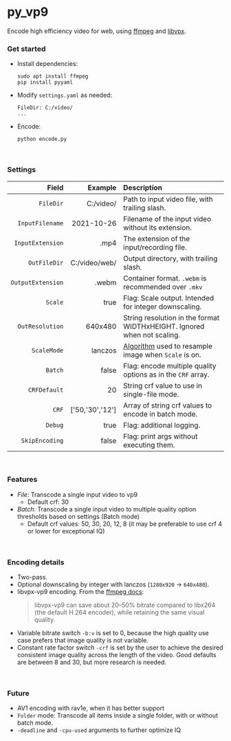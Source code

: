# py_vp9

Encode high efficiency video for web, using [ffmpeg](https://ffmpeg.org/) and [libvpx](https://github.com/webmproject/libvpx).

### Get started

- Install dependencies:
  ```
  sudo apt install ffmpeg
  pip install pyyaml
  ```
- Modify `settings.yaml` as needed:
  ```
  FileDir: C:/video/
  ...
  ```
- Encode:
  ```
  python encode.py
  ```

<br>

### Settings

| Field  | Example | Description |
| ---: | -------: | :--------- |
| `FileDir` | C:/video/ | Path to input video file, with trailing slash. |
| `InputFilename` | 2021-10-26 | Filename of the input video without its extension. |
| `InputExtension` | .mp4 | The extension of the input/recording file. |
| `OutFileDir` | C:/video/web/ | Output directory, with trailing slash. |
| `OutputExtension` | .webm | Container format. `.webm` is recommended over `.mkv` |
| `Scale` | true | Flag: Scale output. Intended for integer downscaling.
| `OutResolution` | 640x480 | String resolution in the format WIDTHxHEIGHT. Ignored when not scaling. |
| `ScaleMode` | lanczos | [Algorithm](https://ffmpeg.org/ffmpeg-scaler.html#toc-Scaler-Options) used to resample image when `Scale` is on. |
| `Batch` | false | Flag: encode multiple quality options as in the `CRF` array. |
| `CRFDefault` | 20 | String crf value to use in single-file mode. |
| `CRF` | ['50,'30','12'] | Array of string crf values to encode in batch mode. |
| `Debug` | true | Flag: additional logging. |
| `SkipEncoding` | false | Flag: print args without executing them. |

<br>

### Features
- _File_: Transcode a single input video to vp9
	- Default crf: 30
- _Batch_: Transcode a single input video to multiple quality option thresholds based on settings (Batch mode)
	- Default crf values: 50, 30, 20, 12, 8 (it may be preferable to use crf 4 or lower for exceptional IQ)

<br>

### Encoding details
- Two-pass.
- Optional downscaling by integer with lanczos (`1280x920` -> `640x480`).
- libvpx-vp9 encoding. From the [ffmpeg docs](https://trac.ffmpeg.org/wiki/Encode/VP9):
  >libvpx-vp9 can save about 20–50% bitrate compared to libx264 (the default H.264 encoder), while retaining the same visual quality.
- Variable bitrate switch `-b:v` is set to 0, because the high quality use case prefers that image quality is not variable.
- Constant rate factor switch `-crf` is set by the user to achieve the desired consistent image quality across the length of the video. Good defaults are between 8 and 30, but more research is needed.

<br>

### Future
- AV1 encoding with rav1e, when it has better support
- `Folder` mode: Transcode all items inside a single folder, with or without batch mode.
- `-deadline` and `-cpu-used` arguments to further optimize IQ
